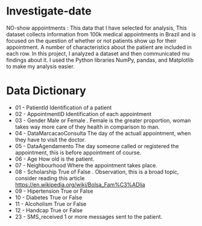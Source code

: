 # Investigate-date
NO-show appointments : This data that I have selected for analysis, This dataset collects information from 100k medical appointments in Brazil and is focused on the question of whether or not patients show up for their appointment. A number of characteristics about the patient are included in each row.
In this project, I analyzed a dataset and then communicated mu findings about it. I used the Python libraries NumPy, pandas, and Matplotlib to make my analysis easier.
# Data Dictionary
- 01 - PatientId
Identification of a patient
- 02 - AppointmentID
Identification of each appointment
- 03 - Gender
Male or Female . Female is the greater proportion, woman takes way more care of they health in comparison to man.
- 04 - DataMarcacaoConsulta
The day of the actuall appointment, when they have to visit the doctor.
- 05 - DataAgendamento
The day someone called or registered the appointment, this is before appointment of course.
- 06 - Age
How old is the patient.
- 07 - Neighbourhood
Where the appointment takes place.
- 08 - Scholarship
True of False . Observation, this is a broad topic, consider reading this article https://en.wikipedia.org/wiki/Bolsa_Fam%C3%ADlia
- 09 - Hipertension
True or False
- 10 - Diabetes
True or False
- 11 - Alcoholism
True or False
- 12 - Handcap
True or False
- 23 - SMS_received
1 or more messages sent to the patient.
